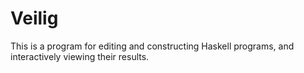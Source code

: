 # Veilig

This is a program for editing and constructing Haskell programs, and interactively
viewing their results.
